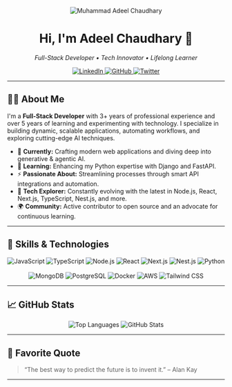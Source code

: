 <p align="center">
  <img src="https://capsule-render.vercel.app/api?text=Adeel%20Chaudhary&animation=fadeIn&type=waving&color=gradient&height=120" alt="Muhammad Adeel Chaudhary" />
</p>

<h1 align="center">Hi, I'm Adeel Chaudhary 👋</h1>
<p align="center">
  <em>Full-Stack Developer • Tech Innovator • Lifelong Learner</em>
</p>

<p align="center">
  <a href="https://www.linkedin.com/in/madeelchaudhary/">
    <img src="https://img.shields.io/badge/LinkedIn-0A66C2?style=flat-square&logo=linkedin&logoColor=white" alt="LinkedIn"/>
  </a>
  <a href="https://github.com/madeelchaudhary">
    <img src="https://img.shields.io/badge/GitHub-181717?style=flat-square&logo=github&logoColor=white" alt="GitHub"/>
  </a>
  <a href="https://twitter.com/madeelchaudhry">
    <img src="https://img.shields.io/badge/Twitter-1DA1F2?style=flat-square&logo=twitter&logoColor=white" alt="Twitter"/>
  </a>
</p>

---

## 👨‍💻 About Me

I'm a **Full-Stack Developer** with 3+ years of professional experience and over 5 years of learning and experimenting with technology. I specialize in building dynamic, scalable applications, automating workflows, and exploring cutting-edge AI techniques.

- 🔭 **Currently:** Crafting modern web applications and diving deep into generative & agentic AI.
- 🌱 **Learning:** Enhancing my Python expertise with Django and FastAPI.
- ⚡ **Passionate About:** Streamlining processes through smart API integrations and automation.
- 🎯 **Tech Explorer:** Constantly evolving with the latest in Node.js, React, Next.js, TypeScript, Nest.js, and more.
- 🌍 **Community:** Active contributor to open source and an advocate for continuous learning.

---

## 🔧 Skills & Technologies

<div align="center">
  <!-- Languages & Frameworks -->
  <img src="https://img.shields.io/badge/JavaScript-Expert-yellow" alt="JavaScript"/>
  <img src="https://img.shields.io/badge/TypeScript-Proficient-blue" alt="TypeScript"/>
  <img src="https://img.shields.io/badge/Node.js-Proficient-blue" alt="Node.js"/>
  <img src="https://img.shields.io/badge/React-Proficient-blue" alt="React"/>
  <img src="https://img.shields.io/badge/Next.js-Proficient-blue" alt="Next.js"/>
  <img src="https://img.shields.io/badge/Nest.js-Proficient-blue" alt="Nest.js"/>
  <img src="https://img.shields.io/badge/Python-Proficient-blue" alt="Python"/>
  <br /><br />
  <!-- Databases & Tools -->
  <img src="https://img.shields.io/badge/MongoDB-Proficient-green" alt="MongoDB"/>
  <img src="https://img.shields.io/badge/PostgreSQL-Proficient-blue" alt="PostgreSQL"/>
  <img src="https://img.shields.io/badge/Docker-Proficient-blue" alt="Docker"/>
  <img src="https://img.shields.io/badge/AWS-Proficient-blue" alt="AWS"/>
  <img src="https://img.shields.io/badge/Tailwind%20CSS-Proficient-blue" alt="Tailwind CSS"/>
</div>

---

## 📈 GitHub Stats

<div align="center">
   <img src="https://github-readme-stats.vercel.app/api/top-langs/?username=madeelchaudhary&show_icons=true&hide_border=true&theme=radical&title_color=ffffff&text_color=c9cacc&icon_color=4AB197&bg_color=1A2B34&hide=html,scss" alt="Top Languages"/>
  <img src="https://github-readme-stats.vercel.app/api?username=madeelchaudhary&show_icons=true&hide_border=true&theme=radical&title_color=ffffff&text_color=c9cacc&icon_color=4AB197&bg_color=1A2B34" alt="GitHub Stats"/>
</div>

---

## 💬 Favorite Quote

> “The best way to predict the future is to invent it.” – Alan Kay

---
